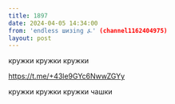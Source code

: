 ```yaml
---
title: 1897
date: 2024-04-05 14:34:00
from: 'endless шизing ⍼' (channel1162404975)
layout: post
---
```


кружки кружки кружки

<https://t.me/+43le9GYc6NwwZGYy>


кружки кружки кружки
чашки
